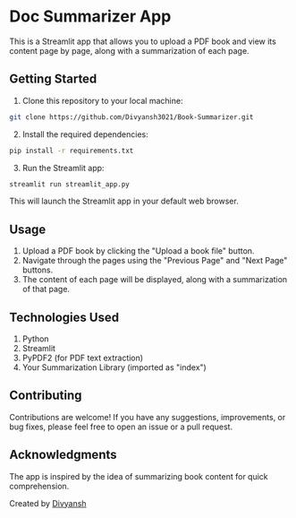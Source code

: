 # Doc Summarizer App

This is a Streamlit app that allows you to upload a PDF book and view its content page by page, along with a summarization of each page.

## Getting Started

1. Clone this repository to your local machine:

```bash
git clone https://github.com/Divyansh3021/Book-Summarizer.git
```
2. Install the required dependencies:
```bash
pip install -r requirements.txt
```
3. Run the Streamlit app:
```bash
streamlit run streamlit_app.py
```
This will launch the Streamlit app in your default web browser.

## Usage

1. Upload a PDF book by clicking the "Upload a book file" button.
2. Navigate through the pages using the "Previous Page" and "Next Page" buttons.
3. The content of each page will be displayed, along with a summarization of that page.

## Technologies Used
1. Python
2. Streamlit
3. PyPDF2 (for PDF text extraction)
4. Your Summarization Library (imported as "index")

## Contributing
Contributions are welcome! If you have any suggestions, improvements, or bug fixes, please feel free to open an issue or a pull request.

## Acknowledgments
The app is inspired by the idea of summarizing book content for quick comprehension.

Created by <u> Divyansh </u>

